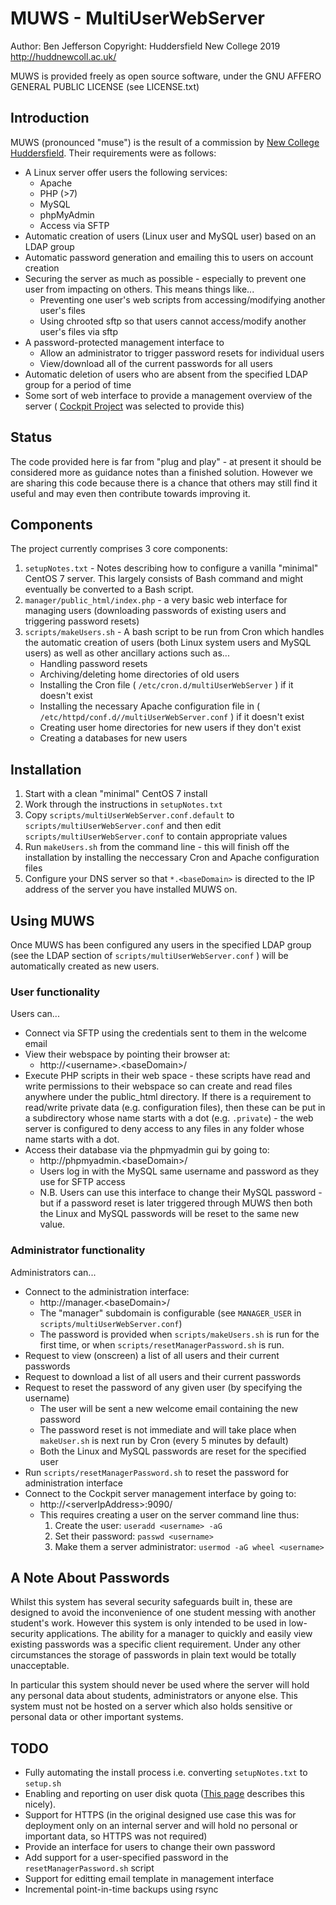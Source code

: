 # MUWS - MultiUserWebServer 

Author: Ben Jefferson
Copyright: Huddersfield New College 2019 <http://huddnewcoll.ac.uk/>

MUWS is provided freely as open source software, under the GNU AFFERO GENERAL PUBLIC LICENSE (see LICENSE.txt)

## Introduction
MUWS (pronounced "muse") is the result of a commission by [New College Huddersfield](http://huddnewcoll.ac.uk). Their requirements were as follows:
* A Linux server offer users the following services:
    * Apache
    * PHP (>7)
    * MySQL
    * phpMyAdmin
    * Access via SFTP
* Automatic creation of users (Linux user and MySQL user) based on an LDAP group
* Automatic password generation and emailing this to users on account creation
* Securing the server as much as possible - especially to prevent one user from impacting on others. This means things like...
    * Preventing one user's web scripts from accessing/modifying another user's files
    * Using chrooted sftp so that users cannot access/modify another user's files via sftp
* A password-protected management interface to
    * Allow an administrator to trigger password resets for individual users
    * View/download all of the current passwords for all users
* Automatic deletion of users who are absent from the specified LDAP group for a period of time
* Some sort of web interface to provide a management overview of the server ( [Cockpit Project](https://cockpit-project.org/) was selected to provide this)

## Status
The code provided here is far from "plug and play" - at present it should be considered more as guidance notes than a finished solution. However we are sharing this code because there is a chance that others may still find it useful and may even then contribute towards improving it.

## Components

The project currently comprises 3 core components:
1. `setupNotes.txt` - Notes describing how to configure a vanilla "minimal" CentOS 7 server. This largely consists of Bash command and might eventually be converted to a Bash script.
1. `manager/public_html/index.php` - a very basic web interface for managing users (downloading passwords of existing users and triggering password resets)
1. `scripts/makeUsers.sh` - A bash script to be run from Cron which handles the automatic creation of users (both Linux system users and MySQL users) as well as other ancillary actions such as...
    - Handling password resets
    - Archiving/deleting home directories of old users
    - Installing the Cron file ( `/etc/cron.d/multiUserWebServer` ) if it doesn't exist
    - Installing the necessary Apache configuration file in ( `/etc/httpd/conf.d//multiUserWebServer.conf` ) if it doesn't exist
    - Creating user home directories for new users if they don't exist
    - Creating a databases for new users

## Installation
1. Start with a clean "minimal" CentOS 7 install
2. Work through the instructions in `setupNotes.txt`
3. Copy `scripts/multiUserWebServer.conf.default` to `scripts/multiUserWebServer.conf` and then edit `scripts/multiUserWebServer.conf` to contain appropriate values
4. Run `makeUsers.sh` from the command line - this will finish off the installation by installing the neccessary Cron and Apache configuration files
5. Configure your DNS server so that `*.<baseDomain>` is directed to the IP address of the server you have installed MUWS on.

## Using MUWS
Once MUWS has been configured any users in the specified LDAP group (see the LDAP section of `scripts/multiUserWebServer.conf` ) will be automatically created as new users.

### User functionality
Users can...  
* Connect via SFTP using the credentials sent to them in the welcome email
* View their webspace by pointing their browser at:
    * http://\<username\>.\<baseDomain\>/
* Execute PHP scripts in their web space - these scripts have read and write permissions to their webspace so can create and read files anywhere under the public_html directory. If there is a requirement to read/write private data (e.g. configuration files), then these can be put in a subdirectory whose name starts with a dot (e.g. `.private`) - the web server is configured to deny access to any files in any folder whose name starts with a dot.
* Access their database via the phpmyadmin gui by going to:
    * http://phpmyadmin.\<baseDomain\>/
    * Users log in with the MySQL same username and password as they use for SFTP access
    * N.B. Users can use this interface to change their MySQL password - but if a password reset is later triggered through MUWS then both the Linux and MySQL passwords will be reset to the same new value.

### Administrator functionality
Administrators can...
* Connect to the administration interface:
    * http://manager.\<baseDomain\>/
    * The "manager" subdomain is configurable (see `MANAGER_USER` in `scripts/multiUserWebServer.conf`)
    * The password is provided when `scripts/makeUsers.sh` is run for the first time, or when `scripts/resetManagerPassword.sh` is run.
* Request to view (onscreen) a list of all users and their current passwords
* Request to download a list of all users and their current passwords
* Request to reset the password of any given user (by specifying the username)
    * The user will be sent a new welcome email containing the new password
    * The password reset is not immediate and will take place when `makeUser.sh` is next run by Cron (every 5 minutes by default)
    * Both the Linux and MySQL passwords are reset for the specified user
* Run `scripts/resetManagerPassword.sh` to reset the password for administration interface
* Connect to the Cockpit server management interface by going to:
    * http://\<serverIpAddress\>:9090/
    * This requires creating a user on the server command line thus:
        1. Create the user: `useradd <username> -aG`
        1. Set their password: `passwd <username>`
        1. Make them a server administrator: `usermod -aG wheel <username>`

## A Note About Passwords
Whilst this system has several security safeguards built in, these are designed to avoid the inconvenience of one student messing with another student's work. However this system is only intended to be used in low-security applications. The ability for a manager to quickly and easily view existing passwords was a specific client requirement. Under any other circumstances the storage of passwords in plain text would be totally unacceptable.

In particular this system should never be used where the server will hold any personal data about students, administrators or anyone else. This system must not be hosted on a server which also holds sensitive or personal data or other important systems. 

## TODO
- Fully automating the install process i.e. converting `setupNotes.txt` to `setup.sh`
- Enabling and reporting on user disk quota ([This page](https://www.linuxtechi.com/enable-user-group-disk-quota-on-centos-7-rhel-7/) describes this nicely).
- Support for HTTPS (in the original designed use case this was for deployment only on an internal server and will hold no personal or important data, so HTTPS was not required)
- Provide an interface for users to change their own password
- Add support for a user-specified password in the `resetManagerPassword.sh` script
- Support for editting email template in management interface
- Incremental point-in-time backups using rsync
